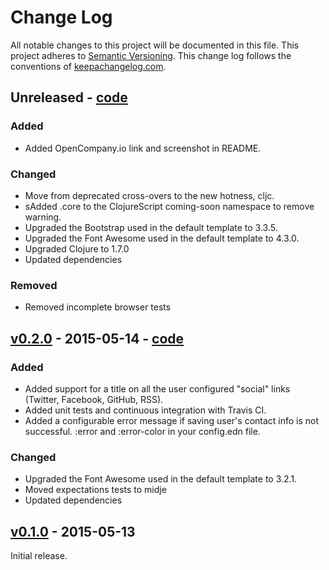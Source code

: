 # Change Log

All notable changes to this project will be documented in this file. This project adheres to [Semantic Versioning](http://semver.org/). This change log follows the conventions of [keepachangelog.com](http://keepachangelog.com).

## Unreleased - [code](https://github.com/SnootyMonkey/posthere.io/compare/v0.2...HEAD)

### Added
* Added OpenCompany.io link and screenshot in README.

### Changed
* Move from deprecated cross-overs to the new hotness, cljc.
* sAdded .core to the ClojureScript coming-soon namespace to remove warning.
* Upgraded the Bootstrap used in the default template to 3.3.5.
* Upgraded the Font Awesome used in the default template to 4.3.0.
* Upgraded Clojure to 1.7.0
* Updated dependencies

### Removed
* Removed incomplete browser tests

## [v0.2.0](https://github.com/SnootyMonkey/coming-soon/releases/tag/v0.2.0) -  2015-05-14 - [code](https://github.com/SnootyMonkey/posthere.io/compare/v0.1...v0.2)

### Added
* Added support for a title on all the user configured "social" links (Twitter, Facebook, GitHub, RSS).
* Added unit tests and continuous integration with Travis CI.
* Added a configurable error message if saving user's contact info is not successful. :error and :error-color in your config.edn file.

### Changed
* Upgraded the Font Awesome used in the default template to 3.2.1.
* Moved expectations tests to midje
* Updated dependencies

## [v0.1.0](https://github.com/SnootyMonkey/coming-soon/releases/tag/v0.1.0) - 2015-05-13

Initial release.
